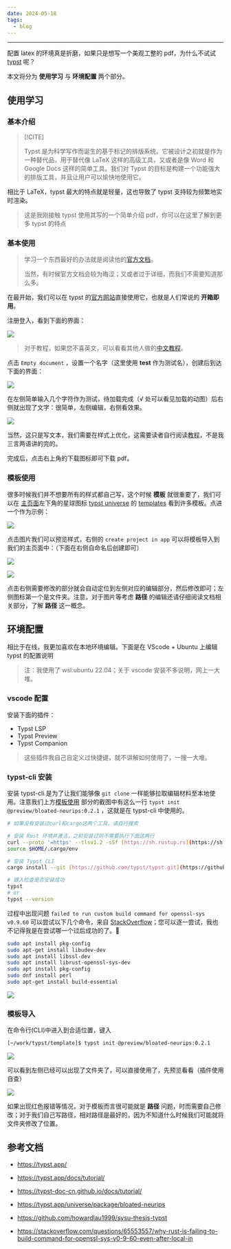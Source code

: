 ```yaml
---
date: 2024-05-18
tags:
  - blog
---
```

***

配置 latex 的环境真是折磨，如果只是想写一个美观工整的 pdf，为什么不试试 [typst](https://typst.app/) 呢？

本文将分为 **使用学习** 与 **环境配置** 两个部分。 

<!-- more -->

## 使用学习

### 基本介绍

> [!CITE]
>
> Typst 是为科学写作而诞生的基于标记的排版系统。它被设计之初就是作为一种替代品，用于替代像 LaTeX 这样的高级工具，又或者是像 Word 和 Google Docs 这样的简单工具。我们对 Typst 的目标是构建一个功能强大的排版工具，并且让用户可以愉快地使用它。

相比于 LaTeX，typst 最大的特点就是轻量，这也导致了 typst 支持较为频繁地实时渲染。

> 这是我刚接触 typst 使用其写的一个简单介绍 pdf，你可以在这里了解到更多 typst 的特点

### 基本使用

> 学习一个东西最好的办法就是阅读他的[官方文档](https://typst.app/docs/tutorial/)。
> 
> 当然，有时候官方文档会较为晦涩；又或者过于详细，而我们不需要知道那么多。

在最开始，我们可以在 typst 的[官方网站](https://typst.app/)直接使用它，也就是人们常说的 **开箱即用**。

注册登入，看到下面的界面：

![](attachments/Make%20pdf%20with%20typst.png)

> 对于教程，如果您不喜英文，可以看看其他人做的[中文教程](https://typst-doc-cn.github.io/docs/tutorial/)。

点击 `Empty document` ，设置一个名字（这里使用 **test** 作为测试名），创建后到达下面的界面：

![](attachments/Make%20pdf%20with%20typst-1.png)

在左侧简单输入几个字符作为测试，待加载完成（√ 处可以看见加载的动图）后右侧就出现了文字：很简单，左侧编辑，右侧看效果。

![](attachments/Make%20pdf%20with%20typst-2.png)

当然，这只是写文本，我们需要在样式上优化，这需要读者自行阅读[教程](https://typst-doc-cn.github.io/docs/tutorial/)，不是我三言两语讲的完的。

完成后，点击右上角的下载图标即可下载 pdf。

### 模板使用

很多时候我们并不想要所有的样式都自己写，这个时候 **模板** 就很重要了，我们可以在 [主页面](https://typst.app/)左下角的星球图标 [typst universe](https://typst.app/universe) 的 [templates](https://typst.app/universe/search/?kind=templates) 看到许多模板。点进一个作为示例：

![](attachments/Make%20pdf%20with%20typst-3.png)

点击图片我们可以预览样式，右侧的 `create project in app` 可以将模板导入到我们的主页面中：（下面在右侧自命名后创建即可）

![](attachments/Make%20pdf%20with%20typst-4.png)

![](attachments/Make%20pdf%20with%20typst-6.png)

点击右侧需要修改的部分就会自动定位到左侧对应的编辑部分，然后修改即可；左侧图标第一个是文件夹。注意，对于图片等考虑 **路径** 的编辑还请仔细阅读文档相关部分，了解 **路径** 这一概念。

## 环境配置

相比于在线，我更加喜欢在本地环境编辑。下面是在 VScode + Ubuntu 上编辑 typst 的配置说明

> 注：我使用了 wsl:ubuntu 22.04；关于 vscode 安装不多说明，网上一大堆。

### vscode 配置

安装下面的插件：

- Typst LSP
- Typst Preview
- Typst Companion

> 这些插件我自己自定义过快捷键，就不讲解如何使用了，一搜一大堆。
### typst-cli 安装

安装 typst-cli 是为了让我们能够像 `git clone` 一样能够拉取编辑材料至本地使用。注意我们上方[模板使用](Make%20pdf%20with%20typst.md#模板使用) 部分的截图中有这么一行 `typst init @preview/bloated-neurips:0.2.1` ，这就是在 typst-cli 中使用的。

```bash
# 如果没有安装过curl和cargo这两个工具，请自行搜索

# 安装 Rust 环境并激活，之前安装过则不需要执行下面这两行
curl --proto '=https' --tlsv1.2 -sSf [https://sh.rustup.rs](https://sh.rustup.rs/) | sh -s -- -y
source $HOME/.cargo/env

# 安装 Typst CLI
cargo install --git [https://github.com/typst/typst.git](https://github.com/typst/typst.git) typst-cli

# 键入检查是否安装成功
typst
# or
typst --version
```

过程中出现问题 `failed to run custom build command for openssl-sys v0.9.60` 可以尝试以下几个命令，来自 [StackOverflow](https://stackoverflow.com/questions/65553557/why-rust-is-failing-to-build-command-for-openssl-sys-v0-9-60-even-after-local-in)；您可以逐一尝试，我也不记得我是在尝试哪一个过后成功的了。🥲

```bash
sudo apt install pkg-config
sudo apt-get install libudev-dev
sudo apt install libssl-dev
sudo apt install librust-openssl-sys-dev
sudo apt install pkg-config
sudo dnf install perl
sudo apt-get install build-essential
```

![](attachments/Make%20pdf%20with%20typst-7.png)

### 模板导入

在命令行(CLI)中进入到合适位置，键入

```bash
[~/work/typst/template]$ typst init @preview/bloated-neurips:0.2.1
```

![](attachments/Make%20pdf%20with%20typst-8.png)

可以看到左侧已经可以出现了文件夹了，可以直接使用了，先预览看看（插件使用自查）

![](attachments/Make%20pdf%20with%20typst-9.png)

如果出现红色报错等情况，对于模板而言很可能就是 **路径** 问题，时而需要自己修改；对于我们自己写路径，相对路径是最好的，因为不知道什么时候我们可能就将文件夹修改了位置。
## 参考文档

- https://typst.app/

- https://typst.app/docs/tutorial/
- https://typst-doc-cn.github.io/docs/tutorial/

- https://typst.app/universe/package/bloated-neurips

- https://github.com/howardlau1999/sysu-thesis-typst

- https://stackoverflow.com/questions/65553557/why-rust-is-failing-to-build-command-for-openssl-sys-v0-9-60-even-after-local-in
